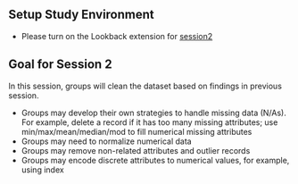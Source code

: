 ## Setup Study Environment

- Please turn on the Lookback extension for [session2](https://participate.lookback.io/GxCBxm)

## Goal for Session 2

In this session, groups will clean the dataset based on findings in previous session.

- Groups may develop their own strategies to handle missing data (N/As). For example, delete a record if it has too many missing attributes; use min/max/mean/median/mod to fill numerical missing attributes
- Groups may need to normalize numerical data
- Groups may remove non-related attributes and outlier records
- Groups may encode discrete attributes to numerical values, for example, using index